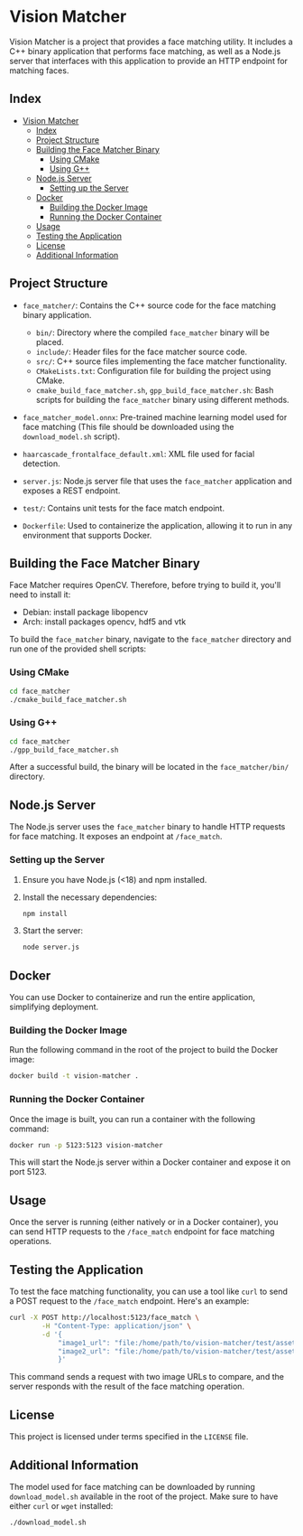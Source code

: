 # Vision Matcher

Vision Matcher is a project that provides a face matching utility. It includes a C++ binary application that performs face matching, as well as a Node.js server that interfaces with this application to provide an HTTP endpoint for matching faces.

## Index

- [Vision Matcher](#vision-matcher)
  - [Index](#index)
  - [Project Structure](#project-structure)
  - [Building the Face Matcher Binary](#building-the-face-matcher-binary)
    - [Using CMake](#using-cmake)
    - [Using G++](#using-g)
  - [Node.js Server](#nodejs-server)
    - [Setting up the Server](#setting-up-the-server)
  - [Docker](#docker)
    - [Building the Docker Image](#building-the-docker-image)
    - [Running the Docker Container](#running-the-docker-container)
  - [Usage](#usage)
  - [Testing the Application](#testing-the-application)
  - [License](#license)
  - [Additional Information](#additional-information)

## Project Structure

- `face_matcher/`: Contains the C++ source code for the face matching binary application.

  - `bin/`: Directory where the compiled `face_matcher` binary will be placed.
  - `include/`: Header files for the face matcher source code.
  - `src/`: C++ source files implementing the face matcher functionality.
  - `CMakeLists.txt`: Configuration file for building the project using CMake.
  - `cmake_build_face_matcher.sh`, `gpp_build_face_matcher.sh`: Bash scripts for building the `face_matcher` binary using different methods.

- `face_matcher_model.onnx`: Pre-trained machine learning model used for face matching (This file should be downloaded using the `download_model.sh` script).

- `haarcascade_frontalface_default.xml`: XML file used for facial detection.

- `server.js`: Node.js server file that uses the `face_matcher` application and exposes a REST endpoint.

- `test/`: Contains unit tests for the face match endpoint.

- `Dockerfile`: Used to containerize the application, allowing it to run in any environment that supports Docker.

## Building the Face Matcher Binary

Face Matcher requires OpenCV. Therefore, before trying to build it, you'll need to install it:

- Debian: install package libopencv
- Arch: install packages opencv, hdf5 and vtk

To build the `face_matcher` binary, navigate to the `face_matcher` directory and run one of the provided shell scripts:

### Using CMake

```bash
cd face_matcher
./cmake_build_face_matcher.sh
```

### Using G++

```bash
cd face_matcher
./gpp_build_face_matcher.sh
```

After a successful build, the binary will be located in the `face_matcher/bin/` directory.

## Node.js Server

The Node.js server uses the `face_matcher` binary to handle HTTP requests for face matching. It exposes an endpoint at `/face_match`.

### Setting up the Server

1. Ensure you have Node.js (<18) and npm installed.
2. Install the necessary dependencies:

   ```bash
   npm install
   ```

3. Start the server:

   ```bash
   node server.js
   ```

## Docker

You can use Docker to containerize and run the entire application, simplifying deployment.

### Building the Docker Image

Run the following command in the root of the project to build the Docker image:

```bash
docker build -t vision-matcher .
```

### Running the Docker Container

Once the image is built, you can run a container with the following command:

```bash
docker run -p 5123:5123 vision-matcher
```

This will start the Node.js server within a Docker container and expose it on port 5123.

## Usage

Once the server is running (either natively or in a Docker container), you can send HTTP requests to the `/face_match` endpoint for face matching operations.

## Testing the Application

To test the face matching functionality, you can use a tool like `curl` to send a POST request to the `/face_match` endpoint. Here's an example:

```bash
curl -X POST http://localhost:5123/face_match \
        -H "Content-Type: application/json" \
        -d '{
            "image1_url": "file:/home/path/to/vision-matcher/test/assets/angelina1.jpeg",
            "image2_url": "file:/home/path/to/vision-matcher/test/assets/angelina2.jpeg"
            }'
```

This command sends a request with two image URLs to compare, and the server responds with the result of the face matching operation.

## License

This project is licensed under terms specified in the `LICENSE` file.

## Additional Information

The model used for face matching can be downloaded by running `download_model.sh` available in the root of the project. Make sure to have either `curl` or `wget` installed:

```bash
./download_model.sh
```
